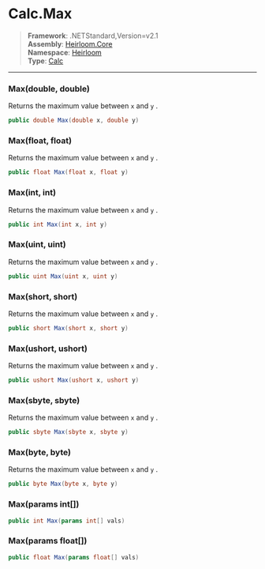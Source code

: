 # Calc.Max

> **Framework**: .NETStandard,Version=v2.1  
> **Assembly**: [Heirloom.Core][0]  
> **Namespace**: [Heirloom][0]  
> **Type**: [Calc][1]  

--------------------------------------------------------------------------------

### Max(double, double)

Returns the maximum value between `x` and `y` .

```cs
public double Max(double x, double y)
```

### Max(float, float)

Returns the maximum value between `x` and `y` .

```cs
public float Max(float x, float y)
```

### Max(int, int)

Returns the maximum value between `x` and `y` .

```cs
public int Max(int x, int y)
```

### Max(uint, uint)

Returns the maximum value between `x` and `y` .

```cs
public uint Max(uint x, uint y)
```

### Max(short, short)

Returns the maximum value between `x` and `y` .

```cs
public short Max(short x, short y)
```

### Max(ushort, ushort)

Returns the maximum value between `x` and `y` .

```cs
public ushort Max(ushort x, ushort y)
```

### Max(sbyte, sbyte)

Returns the maximum value between `x` and `y` .

```cs
public sbyte Max(sbyte x, sbyte y)
```

### Max(byte,  byte)

Returns the maximum value between `x` and `y` .

```cs
public byte Max(byte x, byte y)
```

### Max(params int[])

```cs
public int Max(params int[] vals)
```

### Max(params float[])

```cs
public float Max(params float[] vals)
```

[0]: ../Heirloom.Core.md
[1]: Heirloom.Calc.md

